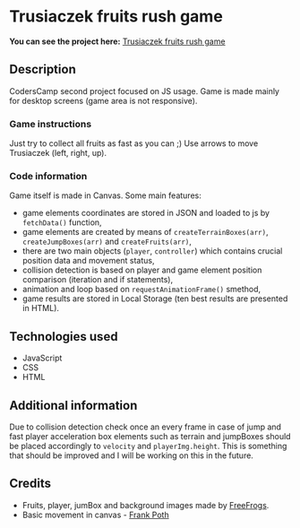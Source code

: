 # Trusiaczek fruits rush game
**You can see the project here:** [Trusiaczek fruits rush game](https://kombajn27.github.io/Trusiaczek-rush-game/)

## Description
CodersCamp second project focused on JS usage.
Game is made mainly for desktop screens (game area is not responsive).

### Game instructions
Just try to collect all fruits as fast as you can ;)
Use arrows to move Trusiaczek (left, right, up).

### Code information
Game itself is made in Canvas. Some main features:
* game elements coordinates are stored in JSON and loaded to js by `fetchData()` function,
* game elements are created by means of `createTerrainBoxes(arr)`, `createJumpBoxes(arr)` and `createFruits(arr)`,
* there are two main objects (`player`, `controller`) which contains crucial position data and movement status,
* collision detection is based on player and game element position comparison (iteration and if statements),
* animation and loop based on `requestAnimationFrame()` smethod,
* game results are stored in Local Storage (ten best results are presented in HTML).

## Technologies used
* JavaScript
* CSS
* HTML

## Additional information
Due to collision detection check once an every frame in case of jump and fast player acceleration box elements such as terrain and jumpBoxes should be placed accordingly to `velocity` and `playerImg.height`. This is something that should be improved and I will be working on this in the future.

## Credits
* Fruits, player, jumBox and background images made by [FreeFrogs](https://github.com/freefrogs).
* Basic movement in canvas - [Frank Poth](https://github.com/frankarendpoth/frankarendpoth.github.io/blob/master/content/pop-vlog/javascript/2017/009-control/control.js)
